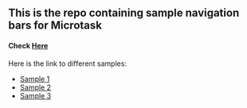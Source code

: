 ## This is the repo containing sample navigation bars for Microtask

#### Check [Here](https://aayushtyagi1.github.io/chaoss-microtask-GSoC-21.github.io/)

Here is the link to different samples:

- [Sample 1](http://github.com)
- [Sample 2](http://github.com)
- [Sample 3](http://github.com)
